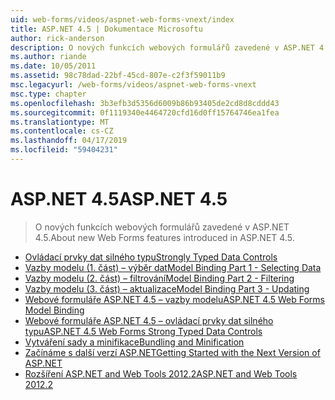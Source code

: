 ```yaml
---
uid: web-forms/videos/aspnet-web-forms-vnext/index
title: ASP.NET 4.5 | Dokumentace Microsoftu
author: rick-anderson
description: O nových funkcích webových formulářů zavedené v ASP.NET 4.5.
ms.author: riande
ms.date: 10/05/2011
ms.assetid: 98c78dad-22bf-45cd-807e-c2f3f59011b9
msc.legacyurl: /web-forms/videos/aspnet-web-forms-vnext
msc.type: chapter
ms.openlocfilehash: 3b3efb3d5356d6009b86b93405de2cd8d8cddd43
ms.sourcegitcommit: 0f1119340e4464720cfd16d0ff15764746ea1fea
ms.translationtype: MT
ms.contentlocale: cs-CZ
ms.lasthandoff: 04/17/2019
ms.locfileid: "59404231"
---
```

# <a name="aspnet-45"></a><span data-ttu-id="da4f4-103">ASP.NET 4.5</span><span class="sxs-lookup"><span data-stu-id="da4f4-103">ASP.NET 4.5</span></span>

> <span data-ttu-id="da4f4-104">O nových funkcích webových formulářů zavedené v ASP.NET 4.5.</span><span class="sxs-lookup"><span data-stu-id="da4f4-104">About new Web Forms features introduced in ASP.NET 4.5.</span></span>


- [<span data-ttu-id="da4f4-105">Ovládací prvky dat silného typu</span><span class="sxs-lookup"><span data-stu-id="da4f4-105">Strongly Typed Data Controls</span></span>](aspnet-vnext-videos-strongly-typed-data-controls.md)
- [<span data-ttu-id="da4f4-106">Vazby modelu (1. část) – výběr dat</span><span class="sxs-lookup"><span data-stu-id="da4f4-106">Model Binding Part 1 - Selecting Data</span></span>](aspnet-vnext-videos-model-binding-part-1-selecting-data.md)
- [<span data-ttu-id="da4f4-107">Vazby modelu (2. část) – filtrování</span><span class="sxs-lookup"><span data-stu-id="da4f4-107">Model Binding Part 2 - Filtering</span></span>](aspnet-vnext-videos-model-binding-part-2-filtering.md)
- [<span data-ttu-id="da4f4-108">Vazby modelu (3. část) – aktualizace</span><span class="sxs-lookup"><span data-stu-id="da4f4-108">Model Binding Part 3 - Updating</span></span>](aspnet-vnext-videos-model-binding-part-3-updating.md)
- [<span data-ttu-id="da4f4-109">Webové formuláře ASP.NET 4.5 – vazby modelu</span><span class="sxs-lookup"><span data-stu-id="da4f4-109">ASP.NET 4.5 Web Forms Model Binding</span></span>](aspnet-45-web-forms-model-binding.md)
- [<span data-ttu-id="da4f4-110">Webové formuláře ASP.NET 4.5 – ovládací prvky dat silného typu</span><span class="sxs-lookup"><span data-stu-id="da4f4-110">ASP.NET 4.5 Web Forms Strong Typed Data Controls</span></span>](aspnet-45-web-forms-strong-typed-data-controls.md)
- [<span data-ttu-id="da4f4-111">Vytváření sady a minifikace</span><span class="sxs-lookup"><span data-stu-id="da4f4-111">Bundling and Minification</span></span>](aspnet-vnext-videos-bundling-and-minification.md)
- [<span data-ttu-id="da4f4-112">Začínáme s další verzí ASP.NET</span><span class="sxs-lookup"><span data-stu-id="da4f4-112">Getting Started with the Next Version of ASP.NET</span></span>](getting-started-with-the-next-version-of-aspnet.md)
- [<span data-ttu-id="da4f4-113">Rozšíření ASP.NET and Web Tools 2012.2</span><span class="sxs-lookup"><span data-stu-id="da4f4-113">ASP.NET and Web Tools 2012.2</span></span>](aspnet-and-web-tools-20122.md)
